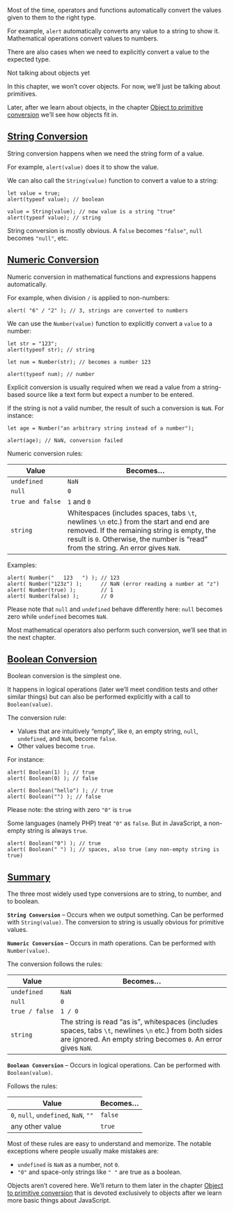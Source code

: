 Most of the time, operators and functions automatically convert the values given to them to the right type.

For example, `alert` automatically converts any value to a string to show it. Mathematical operations convert values to numbers.

There are also cases when we need to explicitly convert a value to the expected type.

Not talking about objects yet

In this chapter, we won’t cover objects. For now, we’ll just be talking about primitives.

Later, after we learn about objects, in the chapter [Object to primitive conversion](https://javascript.info/object-toprimitive) we’ll see how objects fit in.

## [String Conversion](https://javascript.info/type-conversions#string-conversion)

String conversion happens when we need the string form of a value.

For example, `alert(value)` does it to show the value.

We can also call the `String(value)` function to convert a value to a string:

```
let value = true;
alert(typeof value); // boolean

value = String(value); // now value is a string "true"
alert(typeof value); // string
```

String conversion is mostly obvious. A `false` becomes `"false"`, `null` becomes `"null"`, etc.

## [Numeric Conversion](https://javascript.info/type-conversions#numeric-conversion)

Numeric conversion in mathematical functions and expressions happens automatically.

For example, when division `/` is applied to non-numbers:

```
alert( "6" / "2" ); // 3, strings are converted to numbers
```

We can use the `Number(value)` function to explicitly convert a `value` to a number:

```
let str = "123";
alert(typeof str); // string

let num = Number(str); // becomes a number 123

alert(typeof num); // number
```

Explicit conversion is usually required when we read a value from a string-based source like a text form but expect a number to be entered.

If the string is not a valid number, the result of such a conversion is `NaN`. For instance:

```
let age = Number("an arbitrary string instead of a number");

alert(age); // NaN, conversion failed
```

Numeric conversion rules:

| Value | Becomes… |
| --- | --- |
| `undefined` | `NaN` |
| `null` | `0` |
| `true and false` | `1` and `0` |
| `string` | Whitespaces (includes spaces, tabs `\t`, newlines `\n` etc.) from the start and end are removed. If the remaining string is empty, the result is `0`. Otherwise, the number is “read” from the string. An error gives `NaN`. |

Examples:

```
alert( Number("   123   ") ); // 123
alert( Number("123z") );      // NaN (error reading a number at "z")
alert( Number(true) );        // 1
alert( Number(false) );       // 0
```

Please note that `null` and `undefined` behave differently here: `null` becomes zero while `undefined` becomes `NaN`.

Most mathematical operators also perform such conversion, we’ll see that in the next chapter.

## [Boolean Conversion](https://javascript.info/type-conversions#boolean-conversion)

Boolean conversion is the simplest one.

It happens in logical operations (later we’ll meet condition tests and other similar things) but can also be performed explicitly with a call to `Boolean(value)`.

The conversion rule:

-   Values that are intuitively “empty”, like `0`, an empty string, `null`, `undefined`, and `NaN`, become `false`.
-   Other values become `true`.

For instance:

```
alert( Boolean(1) ); // true
alert( Boolean(0) ); // false

alert( Boolean("hello") ); // true
alert( Boolean("") ); // false
```

Please note: the string with zero `"0"` is `true`

Some languages (namely PHP) treat `"0"` as `false`. But in JavaScript, a non-empty string is always `true`.

```
alert( Boolean("0") ); // true
alert( Boolean(" ") ); // spaces, also true (any non-empty string is true)
```

## [Summary](https://javascript.info/type-conversions#summary)

The three most widely used type conversions are to string, to number, and to boolean.

**`String Conversion`** – Occurs when we output something. Can be performed with `String(value)`. The conversion to string is usually obvious for primitive values.

**`Numeric Conversion`** – Occurs in math operations. Can be performed with `Number(value)`.

The conversion follows the rules:

| Value | Becomes… |
| --- | --- |
| `undefined` | `NaN` |
| `null` | `0` |
| `true / false` | `1 / 0` |
| `string` | The string is read “as is”, whitespaces (includes spaces, tabs `\t`, newlines `\n` etc.) from both sides are ignored. An empty string becomes `0`. An error gives `NaN`. |

**`Boolean Conversion`** – Occurs in logical operations. Can be performed with `Boolean(value)`.

Follows the rules:

| Value | Becomes… |
| --- | --- |
| `0`, `null`, `undefined`, `NaN`, `""` | `false` |
| any other value | `true` |

Most of these rules are easy to understand and memorize. The notable exceptions where people usually make mistakes are:

-   `undefined` is `NaN` as a number, not `0`.
-   `"0"` and space-only strings like `" "` are true as a boolean.

Objects aren’t covered here. We’ll return to them later in the chapter [Object to primitive conversion](https://javascript.info/object-toprimitive) that is devoted exclusively to objects after we learn more basic things about JavaScript.